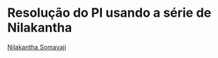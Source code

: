 # Resolução do PI usando a série de Nilakantha

[Nilakantha Somayaji](https://en.wikipedia.org/wiki/Nilakantha_Somayaji)
